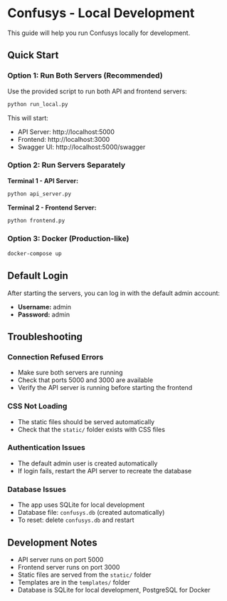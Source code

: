 # Confusys - Local Development

This guide will help you run Confusys locally for development.

## Quick Start

### Option 1: Run Both Servers (Recommended)

Use the provided script to run both API and frontend servers:

```bash
python run_local.py
```

This will start:
- API Server: http://localhost:5000
- Frontend: http://localhost:3000
- Swagger UI: http://localhost:5000/swagger

### Option 2: Run Servers Separately

**Terminal 1 - API Server:**
```bash
python api_server.py
```

**Terminal 2 - Frontend Server:**
```bash
python frontend.py
```

### Option 3: Docker (Production-like)

```bash
docker-compose up
```

## Default Login

After starting the servers, you can log in with the default admin account:

- **Username:** admin
- **Password:** admin

## Troubleshooting

### Connection Refused Errors
- Make sure both servers are running
- Check that ports 5000 and 3000 are available
- Verify the API server is running before starting the frontend

### CSS Not Loading
- The static files should be served automatically
- Check that the `static/` folder exists with CSS files

### Authentication Issues
- The default admin user is created automatically
- If login fails, restart the API server to recreate the database

### Database Issues
- The app uses SQLite for local development
- Database file: `confusys.db` (created automatically)
- To reset: delete `confusys.db` and restart

## Development Notes

- API server runs on port 5000
- Frontend server runs on port 3000
- Static files are served from the `static/` folder
- Templates are in the `templates/` folder
- Database is SQLite for local development, PostgreSQL for Docker 